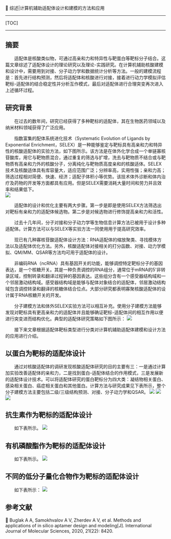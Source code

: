 👏 综述|计算机辅助适配体设计和建模的方法和应用  

---
[TOC]

---
## 摘要
&emsp;&emsp;适配体是核酸类似物，可通过高亲和力和特异性与靶蛋白等靶标分子结合。这篇文章综述了适配体设计的理论研究以及理论-实践研究。在计算机辅助核酸建模和设计中，需要用到对接、分子动力学和数据统计分析等方法。一般的建模流程是：首先进行结构预测，然后将适配体和核酸进行对接，接着进行动力学模拟评估靶标-适配体的结合稳定性并分析互作模式，最后对适配体进行合理突变再次进入上述循环过程。

## 研究背景
&emsp;&emsp;在过去的数年间，研究已经获得了多种靶标的适配体，其在生物医药领域以及纳米材料领域获得了广泛应用。

&emsp;&emsp;指数富集的配体系统进化技术（Systematic Evolution of Ligands by Exponential Enrichment，SELEX）是一种能够鉴定与靶标具有高亲和力和特异性的核酸适配体的实验方法，如下图所示。该方法是在体外化学合成一个单链寡核苷酸库，用它与靶物质混合，通过重复的筛选与扩增，洗去与靶物质不结合或与靶物质有高亲和力外的核酸分子，分离纯化与靶物质高度亲和的核酸适体。SELEX技术及核酸适体具有库容量大，适应范围广泛；分辨率高，实用性强；亲和力高；筛选过程相对简便、快速、经济；适配子体积小等优势。该技术体外诊断和体内治疗及药物的开发等方面都具有应用。但是SELEX需要消耗大量时间和劳力并且效率和结果低下。  
![](综述计算机辅助适配体设计和建模的方法和应用/综述计算机辅助适配体设计和建模的方法和应用_2022-06-17-10-19-01.png)  

&emsp;&emsp;适配体的设计和优化主要有两大步骤。第一步是即是使用SELEX方法筛选出对靶标有亲和力的适配体候选物。第二步是对候选物进行修饰提高亲和力和活性。

&emsp;&emsp;过去十几年间，分子对接和分子动力学等生物信息计算方法已被用于设计多种适配体。计算方法可以与SELEX等实验方法一同使用用于提高研究效率。

&emsp;&emsp;现已有几种寡核苷酸适配体设计方法：RNA适配体的缩放聚类、寻找模体方法以及适配体优化方法。另外，核酸适配体对接相关的打分函数、对接、动力学模拟、QM/MM、QSAR等方法均可用于适配体的设计。

&emsp;&emsp;非编码RNA（ncRNA）具有基因开关的功能，能够调控特定靶标分子的基因表达，是一个核糖开关。其是一种负责调控的RNA组分，通常位于mRNA的5'非转录区域，控制转录和翻译过程钟的基因表达。这些组分含有一个感受器结构域和一个邻居激动结构域。感受器结构域是能够与配体对象结合的适配体，邻居激动结构域包含调控转录和翻译的核糖体结合位点。大部分研究都表明寡聚核酸适配体的设计属于RNA核糖开关的开发。

&emsp;&emsp;分子建模方法和体外SELEX实验方法可以相互补充。使用分子建模方法能够发现对靶标具有更高亲和力的适配体并且能够确证靶标-适配体间的相互作用以便进行突变进而结构优化。典型的适配体研究策略如下图所示：
![](综述计算机辅助适配体设计和建模的方法和应用/综述计算机辅助适配体设计和建模的方法和应用_2022-06-17-13-11-33.png)

&emsp;&emsp;接下来文章根据适配体靶标类型进行分类对计算机辅助适配体建模和设计方法的应用进行介绍。

## 以蛋白为靶标的适配体设计
&emsp;&emsp;通过对核酸适配体的调研发现核酸适配体研究的目的主要有三：一是通过计算加实验改善适配体的亲和力，二是找到蛋白-适配体结合的作用模式，三是发展新的适配体设计技术。可以将适配体研究的蛋白靶标分为四大类：凝结物相关蛋白、感染相关蛋白、癌症相关蛋白和其他蛋白。计算方法与研究成果见下表所示，整个分子建模方法主要包括二级/三级结构预测、对接、分子动力学和QSAR。
![](综述计算机辅助适配体设计和建模的方法和应用/综述计算机辅助适配体设计和建模的方法和应用_2022-06-17-14-35-31.png)
![](综述计算机辅助适配体设计和建模的方法和应用/综述计算机辅助适配体设计和建模的方法和应用_2022-06-17-14-35-49.png)
![](综述计算机辅助适配体设计和建模的方法和应用/综述计算机辅助适配体设计和建模的方法和应用_2022-06-17-14-36-18.png)

## 抗生素作为靶标的适配体设计
&emsp;&emsp;如下表所示。
![](综述计算机辅助适配体设计和建模的方法和应用/综述计算机辅助适配体设计和建模的方法和应用_2022-06-17-15-52-57.png)

## 有机磷酸酯作为靶标的适配体设计
&emsp;&emsp;如下表所示。
![](综述计算机辅助适配体设计和建模的方法和应用/综述计算机辅助适配体设计和建模的方法和应用_2022-06-17-16-03-56.png)  

## 不同的低分子量化合物作为靶标的适配体设计
&emsp;&emsp;如下表所示：
![](综述计算机辅助适配体设计和建模的方法和应用/综述计算机辅助适配体设计和建模的方法和应用_2022-06-17-19-42-49.png)

## 参考文献
📜 Buglak A A, Samokhvalov A V, Zherdev A V, et al. Methods and applications of in silico aptamer design and modeling[J]. International Journal of Molecular Sciences, 2020, 21(22): 8420.